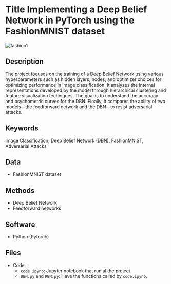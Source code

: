 # Title Implementing a Deep Belief Network in PyTorch using the FashionMNIST dataset
![fashion1](https://github.com/alecruces/cognition_and_computation/assets/67338986/627279a5-c2d2-404c-bd22-676a9d3ca0cc)

##  Description 
The project focuses on the training of a Deep Belief Network using various hyperparameters such as hidden layers, nodes, and optimizer choices for optimizing performance in image classification. It analyzes the internal representations developed by the model through hierarchical clustering and feature visualization techniques. The goal is to understand the accuracy and psychometric curves for the DBN. Finally, it compares the ability of two models—the feedforward network and the DBN—to resist adversarial attacks.

##  Keywords
Image Classification, Deep Belief Network (DBN), FashionMNIST, Adversarial Attacks

##  Data 
* FashionMNIST dataset

## Methods  
* Deep Belief Network
* Feedforward networks

## Software 
* Python (Pytorch)

## Files  
* Code:
  - `code.ipynb`: Jupyter notebook that run al the project.
  - `DBN.py` and `RBN.py`: Have the functions called by `code.ipynb`.


